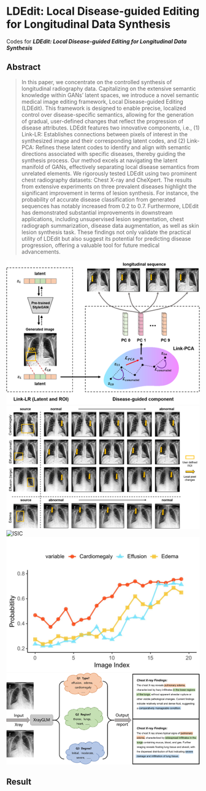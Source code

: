 # LDEdit: Local Disease-guided Editing for Longitudinal Data Synthesis

Codes for  ___LDEdit: Local Disease-guided Editing for Longitudinal Data Synthesis___


## Abstract

> In this paper, we concentrate on the controlled synthesis of longitudinal radiography data. Capitalizing on the extensive semantic knowledge within GANs’ latent spaces, we introduce a novel semantic medical image editing framework, Local Disease-guided Editing (LDEdit). This framework is designed to enable precise, localized control over disease-specific semantics, allowing for the generation of gradual, user-defined changes that reflect the progression of disease attributes. LDEdit features two innovative components, i.e., (1) Link-LR: Establishes connections between pixels of interest in the synthesized image and their corresponding latent codes, and (2) Link-PCA: Refines these latent codes to identify and align with semantic directions associated with specific diseases, thereby guiding the synthesis process. Our method excels at navigating the latent manifold of GANs, effectively separating local disease semantics from unrelated elements. We rigorously tested LDEdit using two prominent chest radiography datasets: Chest X-ray and CheXpert. The results from extensive experiments on three prevalent diseases highlight the significant improvement in terms of lesion synthesis. For instance, the probability of accurate disease classification from generated sequences has notably increased from 0.2 to 0.7. Furthermore, LDEdit has demonstrated substantial improvements in downstream applications, including unsupervised lesion segmentation, chest radiograph summarization, disease data augmentation, as well as skin lesion synthesis task. These findings not only validate the practical utility of LDEdit but also suggest its potential for predicting disease progression, offering a valuable tool for future medical advancements. 


<img src="https://github.com/CAolex/LDEdit/blob/main/images/flow.png" alt="flow" width="600">

<img src="https://github.com/CAolex/LDEdit/blob/main/images/results.png" alt="results" width="600">

<img src="https://github.com/CAolex/LDEdit/blob/main/images/ISIC.png" alt="ISIC" width="600">

<img src="https://github.com/CAolex/LDEdit/blob/main/images/classification.png" alt="calssification" width="600"> 

<img src="https://github.com/CAolex/LDEdit/blob/main/images/diagnostic.png" alt="diagnostic" width="600">

## Result


